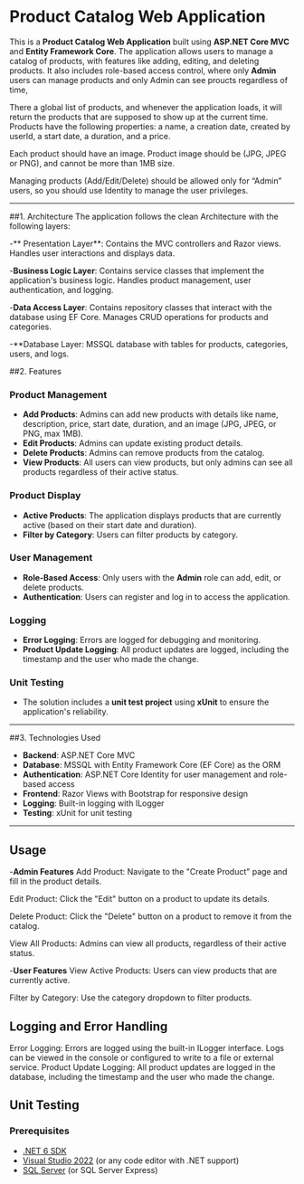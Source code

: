 # Product Catalog Web Application

This is a **Product Catalog Web Application** built using **ASP.NET Core MVC** and **Entity Framework Core**. 
The application allows users to manage a catalog of products, with features like adding, editing,
and deleting products. It also includes role-based access control,
where only **Admin** users can manage products and only Admin can see proucts regardless of time,

There a global list of products, and whenever the application loads, it will 
return the products that are supposed to show up at the current time. Products 
have the following properties: a name, a creation date, created by userId, a start 
date, a duration, and a price.

Each product should have an image.
Product image should be (JPG, JPEG or PNG), and cannot be more than 1MB size.


Managing products (Add/Edit/Delete) should be allowed only for “Admin” users, 
so you should use Identity to manage the user privileges.

---

##1. Architecture
 The application follows the clean Architecture with the following layers:

-** Presentation Layer**:
Contains the MVC controllers and Razor views.
Handles user interactions and displays data.

-**Business Logic Layer**:
Contains service classes that implement the application's business logic.
Handles product management, user authentication, and logging.

-**Data Access Layer**:
Contains repository classes that interact with the database using EF Core.
Manages CRUD operations for products and categories.

-**Database Layer:
MSSQL database with tables for products, categories, users, and logs.


##2. Features

### Product Management
- **Add Products**: Admins can add new products with details like name, description, price, start date, duration, and an image (JPG, JPEG, or PNG, max 1MB).
- **Edit Products**: Admins can update existing product details.
- **Delete Products**: Admins can remove products from the catalog.
- **View Products**: All users can view products, but only admins can see all products regardless of their active status.

### Product Display
- **Active Products**: The application displays products that are currently active (based on their start date and duration).
- **Filter by Category**: Users can filter products by category.

### User Management
- **Role-Based Access**: Only users with the **Admin** role can add, edit, or delete products.
- **Authentication**: Users can register and log in to access the application.

### Logging
- **Error Logging**: Errors are logged for debugging and monitoring.
- **Product Update Logging**: All product updates are logged, including the timestamp and the user who made the change.

### Unit Testing
- The solution includes a **unit test project** using **xUnit** to ensure the application's reliability.

---

##3. Technologies Used

- **Backend**: ASP.NET Core MVC
- **Database**: MSSQL with Entity Framework Core (EF Core) as the ORM
- **Authentication**: ASP.NET Core Identity for user management and role-based access
- **Frontend**: Razor Views with Bootstrap for responsive design
- **Logging**: Built-in logging with ILogger
- **Testing**: xUnit for unit testing

---

## Usage
-**Admin Features**
Add Product: Navigate to the "Create Product" page and fill in the product details.

Edit Product: Click the "Edit" button on a product to update its details.

Delete Product: Click the "Delete" button on a product to remove it from the catalog.

View All Products: Admins can view all products, regardless of their active status.

-**User Features**
View Active Products: Users can view products that are currently active.

Filter by Category: Use the category dropdown to filter products.

## Logging and Error Handling
Error Logging: Errors are logged using the built-in ILogger interface. Logs can be viewed in the console or configured to write to a file or external service.
Product Update Logging: All product updates are logged in the database, including the timestamp and the user who made the change.

## Unit Testing

### Prerequisites

- [.NET 6 SDK](https://dotnet.microsoft.com/download/dotnet/6.0)
- [Visual Studio 2022](https://visualstudio.microsoft.com/) (or any code editor with .NET support)
- [SQL Server](https://www.microsoft.com/en-us/sql-server/sql-server-downloads) (or SQL Server Express)



